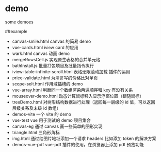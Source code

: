 # demo

some demoes

##example

-   canvas-smile.html canvas 的简易 demo
-   vue-cards.html iview card 的应用
-   wark.html canvas 动画 demo
-   mergeRowsCell.js 实现原生表格的合并单元格
-   bathInstall.js 批量打包项目及批量指令执行
-   iview-table-infinite-scroll.html 表格无限滚动加载 插件的运用
-   price-validate.html 为清哥写的价格比对单页
-   scope-solt.html 作用域插槽的 demo
-   vue-array.html 判断同一个数组渲染两遍顺序和 key 有没有关系
-   mouseover-demo.html 动态计算鼠标移入显示浮窗位置（跟随鼠标）
-   treeDemo.html 对树形结构数据进行处理（返回每一层级的 id 值，可以返回层级关系及末级 id 数组）
-   demos-vite 一个 vite 的 demo
-   vue-test vue 用于测试的 demo 项目集合
-   canvas-eg 通过 canvas 画一些简单的图形实现
-   triangle.html 三角形角标
-   img.html 通过给图片地址添加一个请求 headers 比如添加 token 的解决方案
-   demos-vue-pdf vue-pdf 插件的使用，在浏览器上添加 pdf 预览功能
